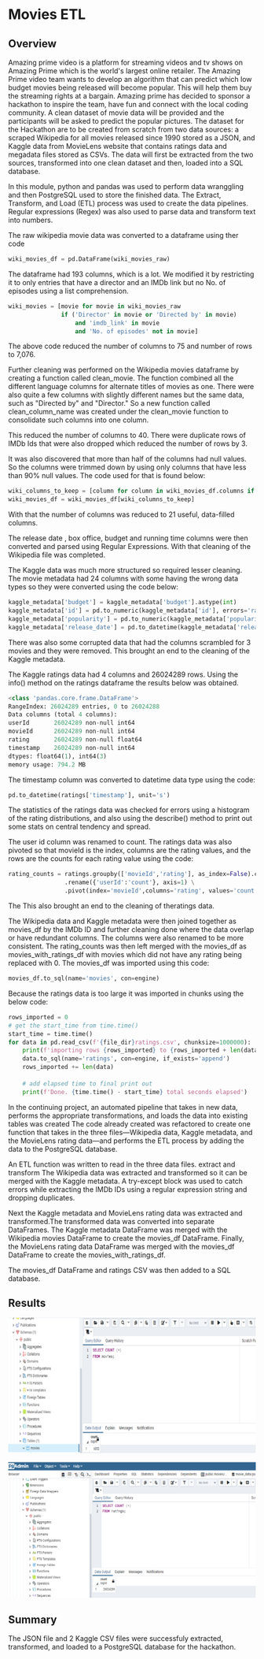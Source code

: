 # Movies ETL
## Overview 

Amazing prime video is a platform for streaming videos and tv shows on Amazing Prime which is the world's largest online retailer. The Amazing Prime video team wants to develop an algorithm that can predict which low budget movies being released will become popular. This will help them buy the streaming rights at a bargain.
Amazing prime has decided to sponsor a hackathon to inspire the team, have fun and connect with the local coding community. A clean dataset of movie data will be provided and the participants will be asked to predict the popular pictures. The dataset for the Hackathon are to be created from scratch from two data sources: a scraped Wikipedia for all movies released since 1990 stored as a JSON, and Kaggle data from MovieLens website that contains ratings data and megadata files stored as CSVs. 
The data will first be extracted from the two sources, transformed into one clean dataset and then, loaded into a SQL database.

In this module, python and pandas was used to perform data wranggling and then PostgreSQL used to store the finished data. The Extract, Transform, and Load (ETL)  process was used to create the data pipelines. Regular expressions (Regex) was also used to parse data and transform text into numbers.

The raw wikipedia movie data was converted to a dataframe using ther code 

``` Python
wiki_movies_df = pd.DataFrame(wiki_movies_raw)
``` 
The dataframe had 193 columns, which is a lot. We modified it by restricting it to only entries that have a director and an IMDb link but no No. of episodes using a list comprehension.

``` python
wiki_movies = [movie for movie in wiki_movies_raw
               if ('Director' in movie or 'Directed by' in movie)
                   and 'imdb_link' in movie
                   and 'No. of episodes' not in movie]
```
The above code reduced the number of columns to 75 and number of rows to 7,076.

Further cleaning was performed on the Wikipedia movies dataframe by creating a function called clean_movie. The function combined all the different language columns for alternate titles of movies as one. There were also quite a few columns with slightly different names but the same data, such as "Directed by" and "Director." 
So a new function called clean_column_name was created under the clean_movie function to consolidate such columns into one column.

This reduced the number of columns to 40. There were duplicate rows of IMDb Ids that were also dropped which reduced the number of rows by 3. 

It was also discovered that more than half of the columns had null values. So the columns were trimmed down by using only columns that have less than 90% null values. The code used for that is found below:

``` python
wiki_columns_to_keep = [column for column in wiki_movies_df.columns if wiki_movies_df[column].isnull().sum() < len(wiki_movies_df) * 0.9]
wiki_movies_df = wiki_movies_df[wiki_columns_to_keep]
```

With that the number of columns was reduced to 21 useful, data-filled columns.

The release date , box office, budget and running time columns were then converted and parsed using Regular Expressions. With that cleaning of the Wikipedia file was completed.

The Kaggle data was much more structured so required lesser cleaning. The movie metadata had 24 columns with some having the wrong data types so they were converted using the code below:

``` python
kaggle_metadata['budget'] = kaggle_metadata['budget'].astype(int)
kaggle_metadata['id'] = pd.to_numeric(kaggle_metadata['id'], errors='raise')
kaggle_metadata['popularity'] = pd.to_numeric(kaggle_metadata['popularity'], errors='raise')
kaggle_metadata['release_date'] = pd.to_datetime(kaggle_metadata['release_date'])
```
There was also some corrupted data that had the columns scrambled for 3 movies and they were removed. This brought an end to the cleaning of the Kaggle metadata.

The Kaggle ratings data had 4 columns and 26024289 rows. Using the info() method on the ratings dataframe the results below was obtained. 

``` python
<class 'pandas.core.frame.DataFrame'>
RangeIndex: 26024289 entries, 0 to 26024288
Data columns (total 4 columns):
userId       26024289 non-null int64
movieId      26024289 non-null int64
rating       26024289 non-null float64
timestamp    26024289 non-null int64
dtypes: float64(1), int64(3)
memory usage: 794.2 MB
```
The timestamp column was converted to datetime data type using the code:
``` python
pd.to_datetime(ratings['timestamp'], unit='s')
```

The statistics of the ratings data was checked for errors using a histogram of the rating distributions, and also using the describe() method to print out some stats on central tendency and spread. 

The user id column was renamed to count. The ratings data was also pivoted so that movieId is the index, columns are the rating values, and the rows are the counts for each rating value using the code:
``` python
rating_counts = ratings.groupby(['movieId','rating'], as_index=False).count() \
                .rename({'userId':'count'}, axis=1) \
                .pivot(index='movieId',columns='rating', values='count')
```

The This also brought an end to the cleaning of theratings data.


The Wikipedia data and Kaggle metadata were then joined together as movies_df by the IMDb ID and further cleaning done where the data overlap or have redundant columns. The columns were also renamed to be more consistent. 
 The rating_counts was then left merged with the movies_df as movies_with_ratings_df with movies which did not have any rating being replaced with 0.
The movies_df was imported using this code:
``` python
movies_df.to_sql(name='movies', con=engine)
```
Because the ratings data is too large it was imported in chunks using the below code:
``` python
rows_imported = 0
# get the start_time from time.time()
start_time = time.time()
for data in pd.read_csv(f'{file_dir}ratings.csv', chunksize=1000000):
    print(f'importing rows {rows_imported} to {rows_imported + len(data)}...', end='')
    data.to_sql(name='ratings', con=engine, if_exists='append')
    rows_imported += len(data)

    # add elapsed time to final print out
    print(f'Done. {time.time() - start_time} total seconds elapsed')
```

In the continuing project, an automated pipeline that takes in new data, performs the appropriate transformations, and loads the data into existing tables was created The code already created was refactored to create one function that takes in the three files—Wikipedia data, Kaggle metadata, and the MovieLens rating data—and performs the ETL process by adding the data to the PostgreSQL database.

An ETL function was written to read in the three data files. extract and transform The Wikipedia data was extracted and transformed so it can be merged with the Kaggle metadata. A try-except block was used to catch errors while extracting the IMDb IDs using a regular expression string and dropping duplicates.

Next the Kaggle metadata and MovieLens rating data was extracted and transformed.The transformed data was converted into separate DataFrames. The Kaggle metadata DataFrame was merged with the Wikipedia movies DataFrame to create the movies_df DataFrame. Finally, the MovieLens rating data DataFrame was merged with the movies_df DataFrame to create the movies_with_ratings_df.

The movies_df DataFrame and ratings CSV was then added to a SQL database.

## Results 
![image1](https://github.com/GerlechJen/Movies-ETL/blob/main/Resources/movies_query.png)

![image2](https://github.com/GerlechJen/Movies-ETL/blob/main/Resources/ratings_query.png)

## Summary 
The JSON file and 2 Kaggle CSV files were successfuly extracted, transformed, and loaded to a PostgreSQL database for the hackathon. 
